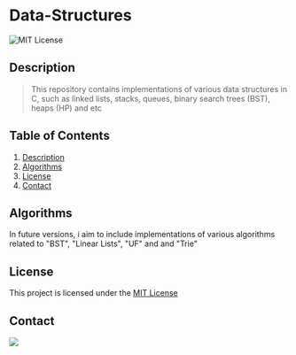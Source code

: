 # Data-Structures
![MIT License](https://img.shields.io/badge/license-MIT-blue.svg)
## Description
> This repository contains implementations of various data structures in C, such as linked lists, stacks, queues, binary search trees (BST), heaps (HP) and etc
## Table of Contents
1. [Description](#description)
2. [Algorithms](#algorithms)
3. [License](#license)
4. [Contact](#Contact)
## Algorithms
In future versions, i aim to include implementations of various algorithms related to "BST", "Linear Lists", "UF" and and "Trie"
## License
This project is licensed under the [MIT License](LICENSE)
## Contact
<div>
<a href="https://www.instagram.com/gustavo_tbreda/" target="_blank"><img loading="lazy" src="https://img.shields.io/badge/-Instagram-%23E4405F?style=for-the-badge&logo=instagram&logoColor=white" target="_blank"></a>
</div>
